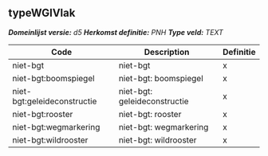 ﻿## typeWGIVlak

*__Domeinlijst versie:__ d5*
*__Herkomst definitie:__ PNH*
*__Type veld:__ TEXT*

|__Code__ |__Description__ |__Definitie__	|
|	---	|	---	|   ---	| 
| niet-bgt | niet-bgt | x |
| niet-bgt:boomspiegel | niet-bgt: boomspiegel | x |
| niet-bgt:geleideconstructie | niet-bgt: geleideconstructie | x |
| niet-bgt:rooster | niet-bgt: rooster | x |
| niet-bgt:wegmarkering | niet-bgt: wegmarkering | x |
| niet-bgt:wildrooster | niet-bgt: wildrooster | x |

